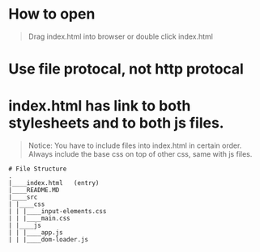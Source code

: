 # How to open
> Drag index.html into browser or double click index.html

# Use file protocal, not http protocal

# index.html has link to both stylesheets and to both js files.

> Notice: You have to include files into index.html in certain order. Always include the base css on top of other css, same with js files.


```
# File Structure
.
|____index.html   (entry)
|____README.MD
|____src
| |____css  
| | |____input-elements.css
| | |____main.css
| |____js
| | |____app.js
| | |____dom-loader.js
```
